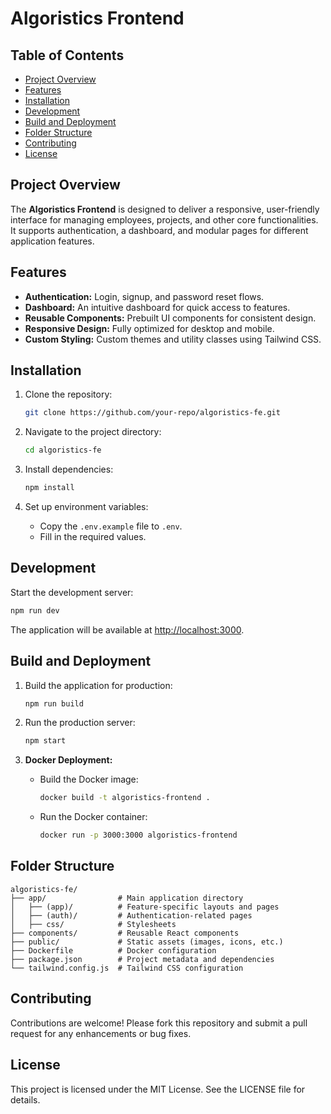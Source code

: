 
# Algoristics Frontend

## Table of Contents

- [Project Overview](#project-overview)
- [Features](#features)
- [Installation](#installation)
- [Development](#development)
- [Build and Deployment](#build-and-deployment)
- [Folder Structure](#folder-structure)
- [Contributing](#contributing)
- [License](#license)

## Project Overview

The **Algoristics Frontend** is designed to deliver a responsive, user-friendly interface for managing employees, projects, and other core functionalities. It supports authentication, a dashboard, and modular pages for different application features.

## Features

- **Authentication:** Login, signup, and password reset flows.
- **Dashboard:** An intuitive dashboard for quick access to features.
- **Reusable Components:** Prebuilt UI components for consistent design.
- **Responsive Design:** Fully optimized for desktop and mobile.
- **Custom Styling:** Custom themes and utility classes using Tailwind CSS.

## Installation

1. Clone the repository:
   ```bash
   git clone https://github.com/your-repo/algoristics-fe.git
   ```

2. Navigate to the project directory:
   ```bash
   cd algoristics-fe
   ```

3. Install dependencies:
   ```bash
   npm install
   ```

4. Set up environment variables:
   - Copy the `.env.example` file to `.env`.
   - Fill in the required values.

## Development

Start the development server:
```bash
npm run dev
```

The application will be available at [http://localhost:3000](http://localhost:3000).

## Build and Deployment

1. Build the application for production:
   ```bash
   npm run build
   ```

2. Run the production server:
   ```bash
   npm start
   ```

3. **Docker Deployment:**
   - Build the Docker image:
     ```bash
     docker build -t algoristics-frontend .
     ```
   - Run the Docker container:
     ```bash
     docker run -p 3000:3000 algoristics-frontend
     ```

## Folder Structure

```plaintext
algoristics-fe/
├── app/                # Main application directory
│   ├── (app)/          # Feature-specific layouts and pages
│   ├── (auth)/         # Authentication-related pages
│   ├── css/            # Stylesheets
├── components/         # Reusable React components
├── public/             # Static assets (images, icons, etc.)
├── Dockerfile          # Docker configuration
├── package.json        # Project metadata and dependencies
└── tailwind.config.js  # Tailwind CSS configuration
```

## Contributing

Contributions are welcome! Please fork this repository and submit a pull request for any enhancements or bug fixes.

## License

This project is licensed under the MIT License. See the LICENSE file for details.
